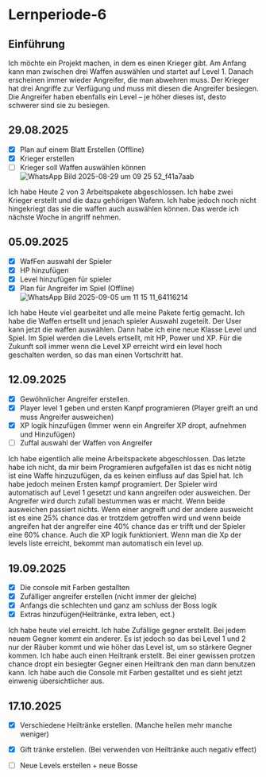 # Lernperiode-6
## Einführung
Ich möchte ein Projekt machen, in dem es einen Krieger gibt. Am Anfang kann man zwischen drei Waffen auswählen und startet auf Level 1. Danach erscheinen immer wieder Angreifer, die man abwehren muss. Der Krieger hat drei Angriffe zur Verfügung und muss mit diesen die Angreifer besiegen. Die Angreifer haben ebenfalls ein Level – je höher dieses ist, desto schwerer sind sie zu besiegen.

## 29.08.2025
- [X] Plan auf einem Blatt Erstellen (Offline)
- [X] Krieger erstellen
- [ ] Krieger soll Waffen auswählen können 
![WhatsApp Bild 2025-08-29 um 09 25 52_f41a7aab](https://github.com/user-attachments/assets/192d2da4-1eb6-4225-8a3f-9d0c01bb0868)

Ich habe Heute 2 von 3 Arbeitspakete abgeschlossen. Ich habe zwei Krieger erstellt und die dazu gehörigen Wafenn. Ich habe jedoch noch nicht hingekriegt das sie die waffen auch auswählen können. Das werde ich nächste Woche in angriff nehmen.

## 05.09.2025
- [x] WafFen auswahl der Spieler
- [x] HP hinzufügen
- [x] Level hinzufügen für spieler
- [x] Plan für Angreifer im Spiel (Offline)
![WhatsApp Bild 2025-09-05 um 11 15 11_64116214](https://github.com/user-attachments/assets/02051881-295c-4734-89c2-1c78022bffc0)

Ich habe Heute viel gearbeitet und alle meine Pakete fertig gemacht. Ich habe die Waffen ertsellt und jenach spieler Auswahl zugeteilt. Der User kann jetzt die waffen auswählen. Dann habe ich eine neue Klasse Level und Spiel. Im Spiel werden die Levels ertsellt, mit HP, Power und XP. Für die Zukunft soll immer wenn die Level XP erreicht wird ein level hoch geschalten werden, so das man einen Vortschritt hat.

## 12.09.2025
- [x] Gewöhnlicher Angreifer erstellen.
- [x] Player level 1 geben und ersten Kanpf programieren (Player greift an und muss Angreifer ausweichen)
- [x] XP logik hinzufügen (Immer wenn ein Angreifer XP dropt, aufnehmen und Hinzufügen)
- [ ] Zuffal auswahl der Waffen von Angreifer

Ich habe eigentlich alle meine Arbeitspackete abgeschlossen. Das letzte habe ich nicht, da mir beim Programieren aufgefallen ist das es nicht nötig ist eine Waffe hinzuzufügen, da es keinen einfluss auf das Spiel hat. Ich habe jedoch meinen Ersten kampf programiert. Der Spieler wird automatisch auf Level 1 gesetzt und kann angreifen oder ausweichen. Der Angreifer wird durch zufall bestummen was er macht. Wenn beide ausweichen passiert nichts. Wenn einer angreift und der andere ausweicht ist es eine 25% chance das er trotzdem getroffen wird und wenn beide angreifen hat der angreifer eine 40% chance das er trifft und der Spieler eine 60% chance. Auch die XP logik funktioniert. Wenn man die Xp der levels liste erreicht, bekommt man automatisch ein level up.

## 19.09.2025
- [x] Die console mit Farben gestallten
- [x] Zufälliger angreifer erstellen (nicht immer der gleiche)
- [x] Anfangs die schlechten und ganz am schluss der Boss logik
- [x] Extras hinzufügen(Heiltränke, extra leben, ect.)

Ich habe heute viel erreicht. Ich habe Zufällige gegner erstellt. Bei jedem neuem Gegner kommt ein anderer. Es ist jedoch so das bei Level 1 und 2 nur der Räuber kommt und wie höher das Level ist, um so stärkere Gegner kommen. Ich habe auch einen Heiltrank erstellt. Bei einer gewissen protzen chance dropt ein besiegter Gegner einen Heiltrank den man dann benutzen kann. Ich habe auch die Console mit Farben gestalltet und es sieht jetzt einwenig übersichtlicher aus.

## 17.10.2025
- [x] Verschiedene Heiltränke erstellen. (Manche heilen mehr manche weniger)
- [x] Gift tränke erstellen. (Bei verwenden von Heiltränke auch negativ effect)
- [ ] Neue Levels erstellen + neue Bosse
      
